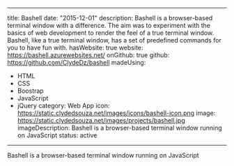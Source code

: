 ---
title: Bashell
date: "2015-12-01"
description: Bashell is a browser-based terminal window with a difference. The aim
  was to experiment with the basics of web development to render the feel of a true
  terminal window. Bashell, like a true terminal window, has a set of predefined commands
  for you to have fun with.
hasWebsite: true
website: https://bashell.azurewebsites.net/
onGithub: true
github: https://github.com/ClydeDz/bashell
madeUsing:
- HTML
- CSS
- Boostrap
- JavaScript
- jQuery
category: Web App
icon: https://static.clydedsouza.net/images/icons/bashell-icon.png
image: https://static.clydedsouza.net/images/projects/bashell.jpg
imageDescription: Bashell is a browser-based terminal window running on JavaScript
status: active

----

Bashell is a browser-based terminal window running on JavaScript
